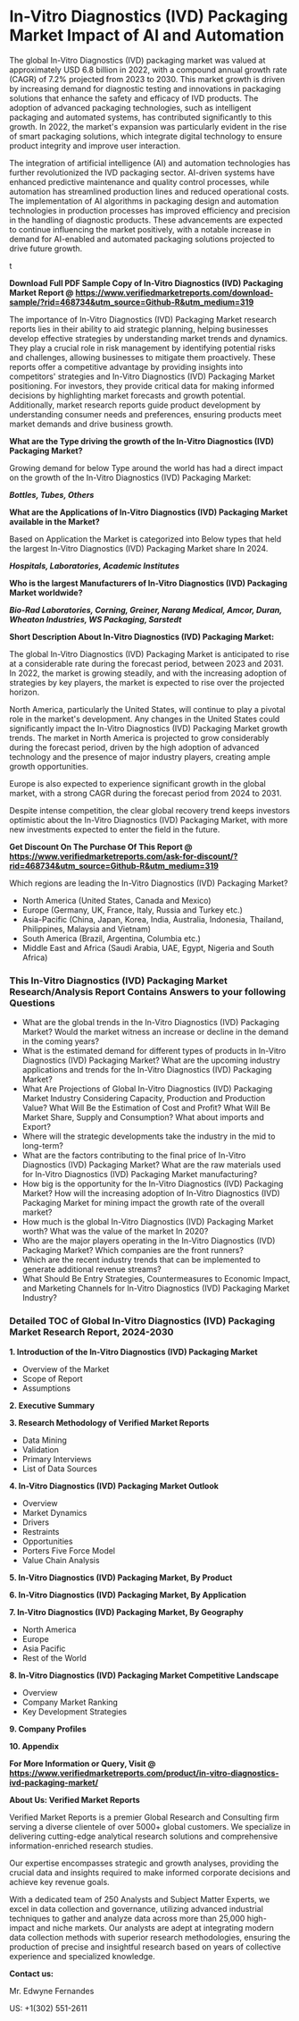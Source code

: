 <meta name="title" content="Global In-Vitro Diagnostics (IVD) Packaging Market Impact of AI and Automation"><meta name="description" content="The global In-Vitro Diagnostics (IVD) packaging market was valued at approximately USD 6.8 billion in 2022, with a compound annual growth rate (CAGR) of 7.2% projected"><meta name="title" content="In-Vitro Diagnostics (IVD) Packaging Market Size, Share, Scope, Trends, Growth, Opportunities, Analysis, Forecast"><h1>In-Vitro Diagnostics (IVD) Packaging Market Impact of AI and Automation</h1><p>The global In-Vitro Diagnostics (IVD) packaging market was valued at approximately USD 6.8 billion in 2022, with a compound annual growth rate (CAGR) of 7.2% projected from 2023 to 2030. This market growth is driven by increasing demand for diagnostic testing and innovations in packaging solutions that enhance the safety and efficacy of IVD products. The adoption of advanced packaging technologies, such as intelligent packaging and automated systems, has contributed significantly to this growth. In 2022, the market's expansion was particularly evident in the rise of smart packaging solutions, which integrate digital technology to ensure product integrity and improve user interaction.</p><p>The integration of artificial intelligence (AI) and automation technologies has further revolutionized the IVD packaging sector. AI-driven systems have enhanced predictive maintenance and quality control processes, while automation has streamlined production lines and reduced operational costs. The implementation of AI algorithms in packaging design and automation technologies in production processes has improved efficiency and precision in the handling of diagnostic products. These advancements are expected to continue influencing the market positively, with a notable increase in demand for AI-enabled and automated packaging solutions projected to drive future growth.</p>t</p><p id="" class=""><strong>Download Full PDF Sample Copy of In-Vitro Diagnostics (IVD) Packaging Market Report @ <a href="https://www.verifiedmarketreports.com/download-sample/?rid=468734&utm_source=Github-R&utm_medium=319" target="_blank">https://www.verifiedmarketreports.com/download-sample/?rid=468734&utm_source=Github-R&utm_medium=319</a></strong></p><p>The importance of&nbsp;In-Vitro Diagnostics (IVD) Packaging Market research reports lies in their ability to aid strategic planning, helping businesses develop effective strategies by understanding market trends and dynamics. They play a crucial role in risk management by identifying potential risks and challenges, allowing businesses to mitigate them proactively. These reports offer a competitive advantage by providing insights into competitors' strategies and In-Vitro Diagnostics (IVD) Packaging Market positioning. For investors, they provide critical data for making informed decisions by highlighting market forecasts and growth potential. Additionally, market research reports guide product development by understanding consumer needs and preferences, ensuring products meet market demands and drive business growth.</p><p><strong>What are the&nbsp;Type driving the growth of the In-Vitro Diagnostics (IVD) Packaging Market?</strong></p><p id="" class="">Growing demand for below Type around the world has had a direct impact on the growth of the In-Vitro Diagnostics (IVD) Packaging Market:</p><em><strong>Bottles, Tubes, Others</strong></em></p><strong>What are the&nbsp;Applications&nbsp;of In-Vitro Diagnostics (IVD) Packaging Market available in the Market?</strong></p><p id="" class="">Based on Application the Market is categorized into Below types that held the largest In-Vitro Diagnostics (IVD) Packaging Market share In 2024.</p><em><strong>Hospitals, Laboratories, Academic Institutes</strong></em></p><strong>Who is the largest Manufacturers of In-Vitro Diagnostics (IVD) Packaging Market worldwide?</strong></p><p><em><strong>Bio-Rad Laboratories, Corning, Greiner, Narang Medical, Amcor, Duran, Wheaton Industries, WS Packaging, Sarstedt</strong></em></p><p id="" class=""><strong>Short Description About In-Vitro Diagnostics (IVD) Packaging Market:</strong></p><p>The global In-Vitro Diagnostics (IVD) Packaging Market is anticipated to rise at a considerable rate during the forecast period, between 2023 and 2031. In 2022, the market is growing steadily, and with the increasing adoption of strategies by key players, the market is expected to rise over the projected horizon.</p><p>North America, particularly the United States, will continue to play a pivotal role in the market's development. Any changes in the United States could significantly impact the In-Vitro Diagnostics (IVD) Packaging Market growth trends. The market in North America is projected to grow considerably during the forecast period, driven by the high adoption of advanced technology and the presence of major industry players, creating ample growth opportunities.</p><p>Europe is also expected to experience significant growth in the global market, with a strong CAGR during the forecast period from 2024 to 2031.</p><p>Despite intense competition, the clear global recovery trend keeps investors optimistic about the In-Vitro Diagnostics (IVD) Packaging Market, with more new investments expected to enter the field in the future.</p><p id="" class=""><strong>Get Discount On The Purchase Of This Report @ <a href="https://www.verifiedmarketreports.com/ask-for-discount/?rid=468734&utm_source=Github-R&utm_medium=319" target="_blank">https://www.verifiedmarketreports.com/ask-for-discount/?rid=468734&utm_source=Github-R&utm_medium=319</a></strong></p>Which regions are leading the In-Vitro Diagnostics (IVD) Packaging Market?</p><ul><li>North America (United States, Canada and Mexico)</li><li>Europe (Germany, UK, France, Italy, Russia and Turkey etc.)</li><li>Asia-Pacific (China, Japan, Korea, India, Australia, Indonesia, Thailand, Philippines, Malaysia and Vietnam)</li><li>South America (Brazil, Argentina, Columbia etc.)</li><li>Middle East and Africa (Saudi Arabia, UAE, Egypt, Nigeria and South Africa)</li></ul><h3 id="" class="">This In-Vitro Diagnostics (IVD) Packaging Market Research/Analysis Report Contains Answers to your following Questions</h3><ul><li>What are the global trends in the In-Vitro Diagnostics (IVD) Packaging Market? Would the market witness an increase or decline in the demand in the coming years?</li><li>What is the estimated demand for different types of products in In-Vitro Diagnostics (IVD) Packaging Market? What are the upcoming industry applications and trends for the In-Vitro Diagnostics (IVD) Packaging Market?</li><li>What Are Projections of Global In-Vitro Diagnostics (IVD) Packaging Market Industry Considering Capacity, Production and Production Value? What Will Be the Estimation of Cost and Profit? What Will Be Market Share, Supply and Consumption? What about imports and Export?</li><li>Where will the strategic developments take the industry in the mid to long-term?</li><li>What are the factors contributing to the final price of In-Vitro Diagnostics (IVD) Packaging Market? What are the raw materials used for In-Vitro Diagnostics (IVD) Packaging Market manufacturing?</li><li>How big is the opportunity for the In-Vitro Diagnostics (IVD) Packaging Market? How will the increasing adoption of In-Vitro Diagnostics (IVD) Packaging Market for mining impact the growth rate of the overall market?</li><li>How much is the global In-Vitro Diagnostics (IVD) Packaging Market worth? What was the value of the market In 2020?</li><li>Who are the major players operating in the In-Vitro Diagnostics (IVD) Packaging Market? Which companies are the front runners?</li><li>Which are the recent industry trends that can be implemented to generate additional revenue streams?</li><li>What Should Be Entry Strategies, Countermeasures to Economic Impact, and Marketing Channels for In-Vitro Diagnostics (IVD) Packaging Market Industry?</li></ul><h3 id="" class="">Detailed TOC of Global In-Vitro Diagnostics (IVD) Packaging Market Research Report, 2024-2030</h3><p id="" class=""><strong>1. Introduction of the In-Vitro Diagnostics (IVD) Packaging Market</strong></p><ul><li>Overview of the Market</li><li>Scope of Report</li><li>Assumptions</li></ul><p id="" class=""><strong>2. Executive Summary</strong></p><p id="" class=""><strong>3. Research Methodology of Verified Market Reports</strong></p><ul><li>Data Mining</li><li>Validation</li><li>Primary Interviews</li><li>List of Data Sources</li></ul><p id="" class=""><strong>4. In-Vitro Diagnostics (IVD) Packaging Market Outlook</strong></p><ul><li>Overview</li><li>Market Dynamics</li><li>Drivers</li><li>Restraints</li><li>Opportunities</li><li>Porters Five Force Model</li><li>Value Chain Analysis</li></ul><p id="" class=""><strong>5. In-Vitro Diagnostics (IVD) Packaging Market, By Product</strong></p><p id="" class=""><strong>6. In-Vitro Diagnostics (IVD) Packaging Market, By Application</strong></p><p id="" class=""><strong>7. In-Vitro Diagnostics (IVD) Packaging Market, By Geography</strong></p><ul><li>North America</li><li>Europe</li><li>Asia Pacific</li><li>Rest of the World</li></ul><p id="" class=""><strong>8. In-Vitro Diagnostics (IVD) Packaging Market Competitive Landscape</strong></p><ul><li>Overview</li><li>Company Market Ranking</li><li>Key Development Strategies</li></ul><p id="" class=""><strong>9. Company Profiles</strong></p><p id="" class=""><strong>10. Appendix</strong></p><p id="" class=""><strong>For More Information or Query, Visit @ <a href="https://www.verifiedmarketreports.com/product/in-vitro-diagnostics-ivd-packaging-market/" target="_blank">https://www.verifiedmarketreports.com/product/in-vitro-diagnostics-ivd-packaging-market/</a></strong></p><p id="" class=""><strong>About Us: Verified Market Reports</strong></p><p id="" class="">Verified Market Reports is a premier Global Research and Consulting firm serving a diverse clientele of over 5000+ global customers. We specialize in delivering cutting-edge analytical research solutions and comprehensive information-enriched research studies.</p><p id="" class="">Our expertise encompasses strategic and growth analyses, providing the crucial data and insights required to make informed corporate decisions and achieve key revenue goals.</p><p id="" class="">With a dedicated team of 250 Analysts and Subject Matter Experts, we excel in data collection and governance, utilizing advanced industrial techniques to gather and analyze data across more than 25,000 high-impact and niche markets. Our analysts are adept at integrating modern data collection methods with superior research methodologies, ensuring the production of precise and insightful research based on years of collective experience and specialized knowledge.</p><p id="" class=""><strong>Contact us:</strong></p><p id="" class="">Mr. Edwyne Fernandes</p><p id="" class="">US: +1(302) 551-2611</p>